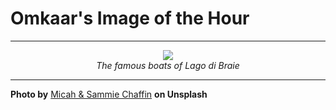 # Omkaar's Image of the Hour

---

<div align="center">

<a href="https://unsplash.com/photos/boats-float-on-a-serene-lake-near-mountains-6O6BZerihQw">
  <img src="https://images.unsplash.com/photo-1750126833705-ba98013f16f3?crop=entropy&cs=tinysrgb&fit=max&fm=jpg&ixid=M3w3NjA2Nzh8MHwxfHJhbmRvbXx8fHx8fHx8fDE3NTI3NzUyMDB8&ixlib=rb-4.1.0&q=80&w=1080" style="max-width:100%; height:auto;">
</a>

<br>
<i>The famous boats of Lago di Braie</i>

</div>

---

**Photo by** [Micah & Sammie Chaffin](https://unsplash.com/@micahandsammiechaffin) **on Unsplash**
